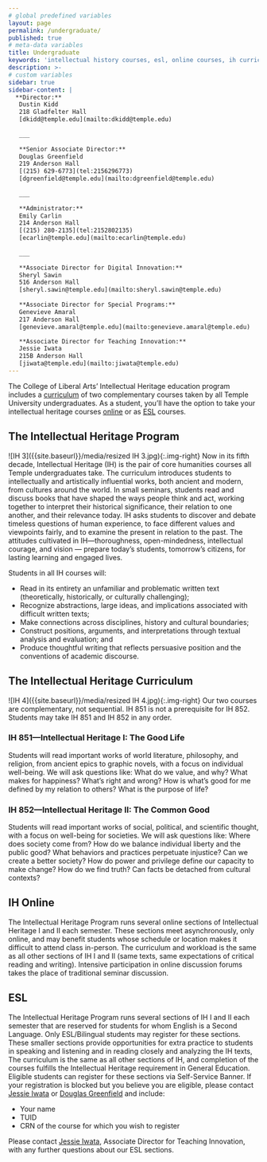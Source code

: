 ```yaml
---
# global predefined variables
layout: page
permalink: /undergraduate/
published: true
# meta-data variables
title: Undergraduate
keywords: 'intellectual history courses, esl, online courses, ih curriculum'
description: >-
# custom variables
sidebar: true
sidebar-content: |
  **Director:**  
   Dustin Kidd  
   218 Gladfelter Hall    
   [dkidd@temple.edu](mailto:dkidd@temple.edu)  
   
   ___
   
   **Senior Associate Director:**  
   Douglas Greenfield  
   219 Anderson Hall      
   [(215) 629-6773](tel:2156296773)  
   [dgreenfield@temple.edu](mailto:dgreenfield@temple.edu)  
   
   ___
   
   **Administrator:**  
   Emily Carlin  
   214 Anderson Hall   
   [(215) 280-2135](tel:2152802135)  
   [ecarlin@temple.edu](mailto:ecarlin@temple.edu)  
   
   ___        
   
   **Associate Director for Digital Innovation:**    
   Sheryl Sawin  
   516 Anderson Hall      
   [sheryl.sawin@temple.edu](mailto:sheryl.sawin@temple.edu)  
   
   **Associate Director for Special Programs:**  
   Genevieve Amaral    
   217 Anderson Hall     
   [genevieve.amaral@temple.edu](mailto:genevieve.amaral@temple.edu)  

   **Associate Director for Teaching Innovation:**      
   Jessie Iwata    
   215B Anderson Hall    
   [jiwata@temple.edu](mailto:jiwata@temple.edu)    
---
```

The College of Liberal Arts’ Intellectual Heritage education program includes a [curriculum](#the-intellectual-heritage-curriculum) of two complementary courses taken by all Temple University undergraduates. As a student, you’ll have the option to take your intellectual heritage courses [online](#ih-online) or as [ESL](#esl) courses.

## The Intellectual Heritage Program
![IH 3]({{site.baseurl}}/media/resized IH 3.jpg){:.img-right}
Now in its fifth decade, Intellectual Heritage (IH) is the pair of core humanities courses all Temple undergraduates take. The curriculum introduces students to intellectually and artistically influential works, both ancient and modern, from cultures around the world. In small seminars, students read and discuss books that have shaped the ways people think and act, working together to interpret their historical significance, their relation to one another, and their relevance today. IH asks students to discover and debate timeless questions of human experience, to face different values and viewpoints fairly, and to examine the present in relation to the past. The attitudes cultivated in IH—thoroughness, open-mindedness, intellectual courage, and vision — prepare today’s students, tomorrow’s citizens, for lasting learning and engaged lives.

Students in all IH courses will:

- Read in its entirety an unfamiliar and problematic written text (theoretically, historically, or culturally challenging);
- Recognize abstractions, large ideas, and implications associated with difficult written texts;
- Make connections across disciplines, history and cultural boundaries;
- Construct positions, arguments, and interpretations through textual analysis and evaluation; and
- Produce thoughtful writing that reflects persuasive position and the conventions of academic discourse.

## The Intellectual Heritage Curriculum
![IH 4]({{site.baseurl}}/media/resized IH 4.jpg){:.img-right}
Our two courses are complementary, not sequential. IH 851 is not a prerequisite for IH 852. Students may take IH 851 and IH 852 in any order.

### IH 851—Intellectual Heritage I: The Good Life
Students will read important works of world literature, philosophy, and religion, from ancient epics to graphic novels, with a focus on individual well-being. We will ask questions like: What do we value, and why? What makes for happiness? What’s right and wrong? How is what’s good for me defined by my relation to others? What is the purpose of life?

### IH 852—Intellectual Heritage II: The Common Good
Students will read important works of social, political, and scientific thought, with a focus on well-being for societies. We will ask questions like: Where does society come from? How do we balance individual liberty and the public good? What behaviors and practices perpetuate injustice? Can we create a better society? How do power and privilege define our capacity to make change? How do we find truth? Can facts be detached from cultural contexts?

## IH Online
The Intellectual Heritage Program runs several online sections of Intellectual Heritage I and II each semester. These sections meet asynchronously, only online, and may benefit students whose schedule or location makes it difficult to attend class in-person. The curriculum and workload is the same as all other sections of IH I and II (same texts, same expectations of critical reading and writing). Intensive participation in online discussion forums takes the place of traditional seminar discussion.

## ESL
The Intellectual Heritage Program runs several sections of IH I and II each semester that are reserved for students for whom English is a Second Language. Only ESL/Bilingual students may register for these sections. These smaller sections provide opportunities for extra practice to students in speaking and listening and in reading closely and analyzing the IH texts, The curriculum is the same as all other sections of IH, and completion of the courses fulfills the Intellectual Heritage requirement in General Education. Eligible students can register for these sections via Self-Service Banner. If your registration is blocked but you believe you are eligible, please contact [Jessie Iwata](mailto:JIwata@temple.edu) or [Douglas Greenfield](mailto:dgreenfield@temple.edu) and include:
- Your name
- TUID
- CRN of the course for which you wish to register

Please contact [Jessie Iwata](https://liberalarts.temple.edu/academics/faculty/braun-iwata-jessie), Associate Director for Teaching Innovation, with any further questions about our ESL sections.
